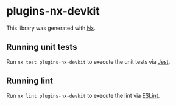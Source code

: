 # plugins-nx-devkit

This library was generated with [Nx](https://nx.dev).

## Running unit tests

Run `nx test plugins-nx-devkit` to execute the unit tests via [Jest](https://jestjs.io).

## Running lint

Run `nx lint plugins-nx-devkit` to execute the lint via [ESLint](https://eslint.org/).
